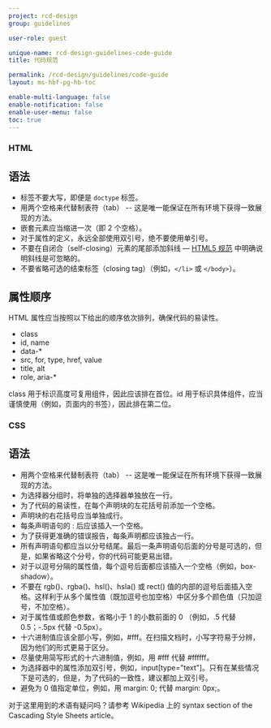 ```yaml
---
project: rcd-design
group: guidelines

user-role: guest

unique-name: rcd-design-guidelines-code-guide
title: 代码规范

permalink: /rcd-design/guidelines/code-guide
layout: ms-hbf-pg-hb-toc

enable-multi-language: false
enable-notification: false
enable-user-menu: false
toc: true
---
```


### HTML

## 语法

+ 标签不要大写，即便是 `doctype` 标签。
+ 用两个空格来代替制表符（tab） -- 这是唯一能保证在所有环境下获得一致展现的方法。
+ 嵌套元素应当缩进一次（即 2 个空格）。
+ 对于属性的定义，永远全部使用双引号，绝不要使用单引号。
+ 不要在自闭合（self-closing）元素的尾部添加斜线 — [HTML5 规范](http://dev.w3.org/html5/spec-author-view/syntax.html#syntax-start-tag) 中明确说明斜线是可忽略的。
+ 不要省略可选的结束标签（closing tag）（例如，`</li>` 或 `</body>`）。

## 属性顺序

HTML 属性应当按照以下给出的顺序依次排列，确保代码的易读性。

+ class
+ id, name
+ data-*
+ src, for, type, href, value
+ title, alt
+ role, aria-*

class 用于标识高度可复用组件，因此应该排在首位。id 用于标识具体组件，应当谨慎使用（例如，页面内的书签），因此排在第二位。

### CSS

## 语法

+ 用两个空格来代替制表符（tab） -- 这是唯一能保证在所有环境下获得一致展现的方法。
+ 为选择器分组时，将单独的选择器单独放在一行。
+ 为了代码的易读性，在每个声明块的左花括号前添加一个空格。
+ 声明块的右花括号应当单独成行。
+ 每条声明语句的 : 后应该插入一个空格。
+ 为了获得更准确的错误报告，每条声明都应该独占一行。
+ 所有声明语句都应当以分号结尾。最后一条声明语句后面的分号是可选的，但是，如果省略这个分号，你的代码可能更易出错。
+ 对于以逗号分隔的属性值，每个逗号后面都应该插入一个空格（例如，box-shadow）。
+ 不要在 rgb()、rgba()、hsl()、hsla() 或 rect() 值的内部的逗号后面插入空格。这样利于从多个属性值（既加逗号也加空格）中区分多个颜色值（只加逗号，不加空格）。
+ 对于属性值或颜色参数，省略小于 1 的小数前面的 0 （例如，.5 代替 0.5；-.5px 代替 -0.5px）。
+ 十六进制值应该全部小写，例如，#fff。在扫描文档时，小写字符易于分辨，因为他们的形式更易于区分。
+ 尽量使用简写形式的十六进制值，例如，用 #fff 代替 #ffffff。
+ 为选择器中的属性添加双引号，例如，input[type="text"]。只有在某些情况下是可选的，但是，为了代码的一致性，建议都加上双引号。
+ 避免为 0 值指定单位，例如，用 margin: 0; 代替 margin: 0px;。

对于这里用到的术语有疑问吗？请参考 Wikipedia 上的 syntax section of the Cascading Style Sheets article。
